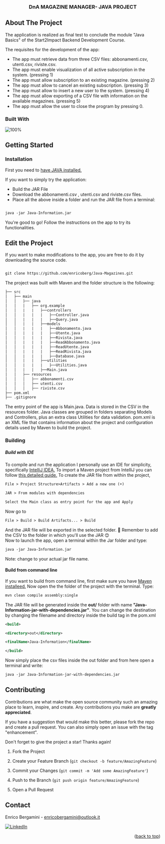   
  


<a  name="readme-top"  id="readme-top"></a>

  

  
  

  

<h3  align="center">DnA MAGAZINE MANAGER- JAVA PROJECT</h3>

  

  

<!-- ABOUT THE PROJECT -->

  

## About The Project

  

  
  
  

  

The application is realized as final test to conclude the module "Java Basics" of the Start2Impact Backend Development Course.

  

  

The requisites for the development of the app:

  
  

* The app must retrieve data from three CSV files: abbonamenti.csv, utenti.csv, riviste.csv. 
* The app must enable visualization of all active subscription in the system. (pressing 1)
* The app must allow subscription to an existing magazine. (pressing 2)
* The app must allow to cancel an existing subscription. (pressing 3)
* The app must allow to insert a new user to the system. (pressing 4)
* The app must allow exporting of a CSV file with information on the available magazines. (pressing 5)
* The app must allow the user to close the program by pressing 0.


  
  
  

  
  
  

  



  

  

### Built With

  

  

![100% ](https://img.shields.io/badge/100%25-JAVA-violet?style=for-the-badge)

  
  
  
  
  
  
  
  

  
  
  

  

<!-- GETTING STARTED -->

  

## Getting Started

  

  

  
  

  

### Installation

First you need to [have JAVA installed.](https://www.java.com/it/download/help/windows_manual_download.html)

If you want to simply try the application:

 - Build the JAR File
 - Download the abbonamenti.csv , utenti.csv and riviste.csv files.
 - Place all the above inside a folder and run the JAR file from a terminal:
```xml

java -jar Java-Information.jar

```

  

<!-- USAGE EXAMPLES -->

You're good to go! Follow the instructions on the app to try its functionalities.





## Edit the Project
If you want to make modifications to the app, you are free to do it by downloading the source code.
```xml

git clone https://github.com/enricoberg/Java-Magazines.git

```
The project was built with Maven and the folder structure is the following:
```markdown
├── src
│   ├── main
│   │   ├── java
│   │   |	├── org.example
│   │   |	|	├──controllers
│   │   |	|	|	├──Controller.java
│   │   |	|	|	├──Query.java
│   │   |	|	├──models
│   │   |	|	|	├──Abbonamento.java
│   │   |	|	|	├──Utente.java
│   │   |	|	|	├──Rivista.java
│   │   |	|	|	├──ReadAbbonamento.java
│   │   |	|	|	├──ReadUtente.java
│   │   |	|	|	├──ReadRivista.java
│   │   |	|	|	├──Database.java
│   │   |	|	├──utilities
│   │   |	|	|	├──Utilities.java
│   │   |	|	├──Main.java
│   │   ├── resources
│   │   │   ├── abbonamenti.csv
│   │   │   ├── utenti.csv
│   │   │   ├── riviste.csv
├── pom.xml
├── .gitignore
```
The entry point of the app is Main.java.
Data is stored in the CSV in the resources folder.
Java classes are grouped in folders separating Models and Controllers, plus an extra class Utilities for data validation.
pom.xml is an XML file that contains information about the project and configuration details used by Maven to build the project.

### Building
##### Build with IDE
To compile and run the application I personally use an IDE for simplicity, specifically  [IntelliJ IDEA.](https://www.jetbrains.com/idea/download/?section=windows)
To import a Maven project from IntelliJ you can follow [this detailed guide.](https://www.jetbrains.com/guide/java/tutorials/working-with-maven/importing-a-project/)
To create the JAR file from within the project,
```xml
File > Project Structure>Artifacts > Add a new one (+)
```
```xml
JAR > From modules with dependencies
```
```xml
Select the Main class as entry point for the app and Apply
```
Now go to 
```xml
File > Build > Build Artifacts... > Build
```
And the JAR file will be exported in the selected folder. 🎉
Remember to add the CSV to the folder in which you'll use the JAR 😊  
Now to launch the app, open a terminal within the Jar folder and type:
```xml
java -jar Java-Information.jar
```
Note: change to your actual jar file name.
#### Build from command line
If you want to build from command line, first make sure you have [Maven installeed.](https://maven.apache.org/install.html)
Now open the the folder of the project with the terminal.
Type:
```xml
mvn clean compile assembly:single
```

The JAR file will be generated inside the **out/**  folder with name **"Java-Information-jar-with-dependencies.jar"**.
You can change the destination by changing the filename and directory inside the build tag in the pom.xml
```xml
<build>

<directory>out</directory>

<finalName>Java-Information</finalName>

</build>
```
Now simply place the csv files inside the out folder and from here open a terminal and write:
```xml
java -jar Java-Information-jar-with-dependencies.jar
```



## Contributing

  

  

Contributions are what make the open source community such an amazing place to learn, inspire, and create. Any contributions you make are **greatly appreciated**.

  

  

If you have a suggestion that would make this better, please fork the repo and create a pull request. You can also simply open an issue with the tag "enhancement".

  

Don't forget to give the project a star! Thanks again!

  

  

1. Fork the Project

  

2. Create your Feature Branch (`git checkout -b feature/AmazingFeature`)

  

3. Commit your Changes (`git commit -m 'Add some AmazingFeature'`)

  

4. Push to the Branch (`git push origin feature/AmazingFeature`)

  

5. Open a Pull Request

  

  
  
  

  
  
  

  

<!-- CONTACT -->

  

## Contact

  

  

Enrico Bergamini - enricobergamini@outlook.it

  

[![LinkedIn][linkedin-shield]][linkedin-url]

  

  

<p  align="right">(<a  href="#readme-top">back to top</a>)</p>

  
  

  
  

<!-- MARKDOWN LINKS & IMAGES -->

  

<!-- https://www.markdownguide.org/basic-syntax/#reference-style-links -->

  

[contributors-shield]: https://img.shields.io/github/contributors/othneildrew/Best-README-Template.svg?style=for-the-badge

  

[contributors-url]: https://github.com/othneildrew/Best-README-Template/graphs/contributors

  

[forks-shield]: https://img.shields.io/github/forks/othneildrew/Best-README-Template.svg?style=for-the-badge

  

[forks-url]: https://github.com/othneildrew/Best-README-Template/network/members

  

[stars-shield]: https://img.shields.io/github/stars/othneildrew/Best-README-Template.svg?style=for-the-badge

  

[stars-url]: https://github.com/othneildrew/Best-README-Template/stargazers

  

[issues-shield]: https://img.shields.io/github/issues/othneildrew/Best-README-Template.svg?style=for-the-badge

[HTML-url]: https://img.shields.io/badge/HTML5-E34F26?style=for-the-badge&logo=html5&logoColor=whit

[issues-url]: https://github.com/othneildrew/Best-README-Template/issues

  

[license-shield]: https://img.shields.io/github/license/othneildrew/Best-README-Template.svg?style=for-the-badge

  

[license-url]: https://github.com/othneildrew/Best-README-Template/blob/master/LICENSE.txt

  

[linkedin-shield]: https://img.shields.io/badge/-LinkedIn-black.svg?style=for-the-badge&logo=linkedin&colorB=555

  

[linkedin-url]: https://linkedin.com/in/enrico-bergamini

  

[product-screenshot]: images/screenshot.png

  

[Next.js]: https://img.shields.io/badge/next.js-000000?style=for-the-badge&logo=nextdotjs&logoColor=white

  

[Next-url]: https://nextjs.org/

  

[React.js]: https://img.shields.io/badge/React-20232A?style=for-the-badge&logo=react&logoColor=61DAFB

  

[React-url]: https://reactjs.org/

  

[Vue.js]: https://img.shields.io/badge/Vue.js-35495E?style=for-the-badge&logo=vuedotjs&logoColor=4FC08D

  

[Vue-url]: https://vuejs.org/

  

[Angular.io]: https://img.shields.io/badge/Angular-DD0031?style=for-the-badge&logo=angular&logoColor=white

  

[Angular-url]: https://angular.io/

  

[Svelte.dev]: https://img.shields.io/badge/Svelte-4A4A55?style=for-the-badge&logo=svelte&logoColor=FF3E00

  

[Svelte-url]: https://svelte.dev/

  

[Laravel.com]: https://img.shields.io/badge/Laravel-FF2D20?style=for-the-badge&logo=laravel&logoColor=white

  

[Laravel-url]: https://laravel.com

  

[Bootstrap.com]: https://img.shields.io/badge/Bootstrap-563D7C?style=for-the-badge&logo=bootstrap&logoColor=white

  

[Bootstrap-url]: https://getbootstrap.com

  

[JQuery.com]: https://img.shields.io/badge/jQuery-0769AD?style=for-the-badge&logo=jquery&logoColor=white

  

[JQuery-url]: https://jquery.com

[CSS-url]: https://img.shields.io/badge/CSS3-1572B6?style=for-the-badge&logo=css3&logoColor=whit

[JAVASCRIPT-url]: https://img.shields.io/badge/JavaScript-F7DF1E?style=for-the-badge&logo=javascript&logoColor=black
